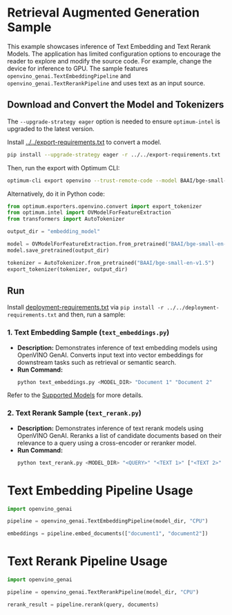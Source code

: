 # Retrieval Augmented Generation Sample

This example showcases inference of Text Embedding and Text Rerank Models. The application has limited configuration options to encourage the reader to explore and modify the source code. For example, change the device for inference to GPU. The sample features `openvino_genai.TextEmbeddingPipeline` and `openvino_genai.TextRerankPipeline` and uses text as an input source.

## Download and Convert the Model and Tokenizers

The `--upgrade-strategy eager` option is needed to ensure `optimum-intel` is upgraded to the latest version.

Install [../../export-requirements.txt](../../export-requirements.txt) to convert a model.

```sh
pip install --upgrade-strategy eager -r ../../export-requirements.txt
```

Then, run the export with Optimum CLI:

```sh
optimum-cli export openvino --trust-remote-code --model BAAI/bge-small-en-v1.5 BAAI/bge-small-en-v1.5
```

Alternatively, do it in Python code:

```python
from optimum.exporters.openvino.convert import export_tokenizer
from optimum.intel import OVModelForFeatureExtraction
from transformers import AutoTokenizer

output_dir = "embedding_model"

model = OVModelForFeatureExtraction.from_pretrained("BAAI/bge-small-en-v1.5", export=True, trust_remote_code=True)
model.save_pretrained(output_dir)

tokenizer = AutoTokenizer.from_pretrained("BAAI/bge-small-en-v1.5")
export_tokenizer(tokenizer, output_dir)
```

## Run

Install [deployment-requirements.txt](../../deployment-requirements.txt) via `pip install -r ../../deployment-requirements.txt` and then, run a sample:

### 1. Text Embedding Sample (`text_embeddings.py`)
- **Description:**
  Demonstrates inference of text embedding models using OpenVINO GenAI. Converts input text into vector embeddings for downstream tasks such as retrieval or semantic search.
- **Run Command:**
  ```sh
  python text_embeddings.py <MODEL_DIR> "Document 1" "Document 2"
  ```
Refer to the [Supported Models](https://openvinotoolkit.github.io/openvino.genai/docs/supported-models/#text-embeddings-models) for more details.

### 2. Text Rerank Sample (`text_rerank.py`)
- **Description:**
  Demonstrates inference of text rerank models using OpenVINO GenAI. Reranks a list of candidate documents based on their relevance to a query using a cross-encoder or reranker model.
- **Run Command:**
  ```sh
  python text_rerank.py <MODEL_DIR> "<QUERY>" "<TEXT 1>" ["<TEXT 2>" ...]
  ```


# Text Embedding Pipeline Usage

```python
import openvino_genai

pipeline = openvino_genai.TextEmbeddingPipeline(model_dir, "CPU")

embeddings = pipeline.embed_documents(["document1", "document2"])
```

# Text Rerank Pipeline Usage

```python
import openvino_genai

pipeline = openvino_genai.TextRerankPipeline(model_dir, "CPU")

rerank_result = pipeline.rerank(query, documents)
```
